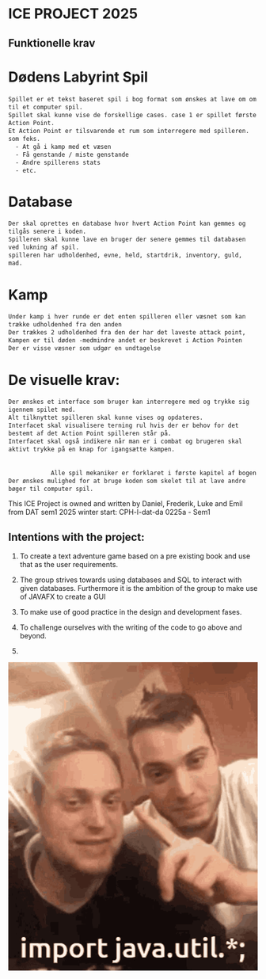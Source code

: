 # ICE PROJECT 2025

##                                      Funktionelle krav
#                                     Dødens Labyrint Spil

    Spillet er et tekst baseret spil i bog format som ønskes at lave om om til et computer spil.
    Spillet skal kunne vise de forskellige cases. case 1 er spillet første Action Point.
    Et Action Point er tilsvarende et rum som interregere med spilleren. som feks.
      - At gå i kamp med et væsen
      - Få genstande / miste genstande
      - Ændre spillerens stats
      - etc.

#                                        Database
    Der skal oprettes en database hvor hvert Action Point kan gemmes og tilgås senere i koden.
    Spilleren skal kunne lave en bruger der senere gemmes til databasen ved lukning af spil.
    spilleren har udholdenhed, evne, held, startdrik, inventory, guld, mad.

#                                         Kamp
    Under kamp i hver runde er det enten spilleren eller væsnet som kan trække udholdenhed fra den anden
    Der trækkes 2 udholdenhed fra den der har det laveste attack point, 
    Kampen er til døden -medmindre andet er beskrevet i Action Pointen
    Der er visse væsner som udgør en undtagelse 

#                                   De visuelle krav:
    Der ønskes et interface som bruger kan interregere med og trykke sig igennem spilet med.
    Alt tilknyttet spilleren skal kunne vises og opdateres.
    Interfacet skal visualisere terning rul hvis der er behov for det bestemt af det Action Point spilleren står på.
    Interfacet skal også indikere når man er i combat og brugeren skal aktivt trykke på en knap for igangsætte kampen.


                Alle spil mekaniker er forklaret i første kapitel af bogen
    Der ønskes mulighed for at bruge koden som skelet til at lave andre bøger til computer spil. 


This ICE Project is owned and written by Daniel, Frederik, Luke and Emil from DAT sem1 2025 winter start: CPH-l-dat-da 0225a - Sem1

## Intentions with the project:

1. To create a text adventure game based on a pre existing book and use that as the user requirements.

2. The group strives towards using databases and SQL to interact with given databases. Furthermore it is the ambition of the group to make use of JAVAFX to create a GUI

3. To make use of good practice in the design and development fases.

4. To challenge ourselves with the writing of the code to go above and beyond.

5.

![Alt Text](gif/java-schmiby.gif)
